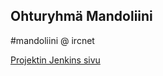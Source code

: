 ## Ohturyhmä Mandoliini

&#35;mandoliini @ ircnet

<a href="http://ohtu.jamo.io/view/miniprojektit/job/ohtu-mandoliini/">Projektin Jenkins sivu</a>
